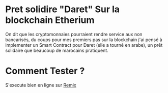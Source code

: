 # Pret solidire "Daret" Sur la blockchain Etherium
On dit que les cryptomonnaies pourraient rendre service aux non bancarisés, du coups pour mes premiers pas sur la blockchain j'ai pensé à implementer un Smart Contract pour Daret (elle a tourné en arabe), un prêt solidaire que beaucoup de marocains pratiquent.

# Comment Tester ?
S'execute bien en ligne sur [Remix](https://remix.ethereum.org/#optimize=false&version=soljson-v0.4.25+commit.59dbf8f1.js)
